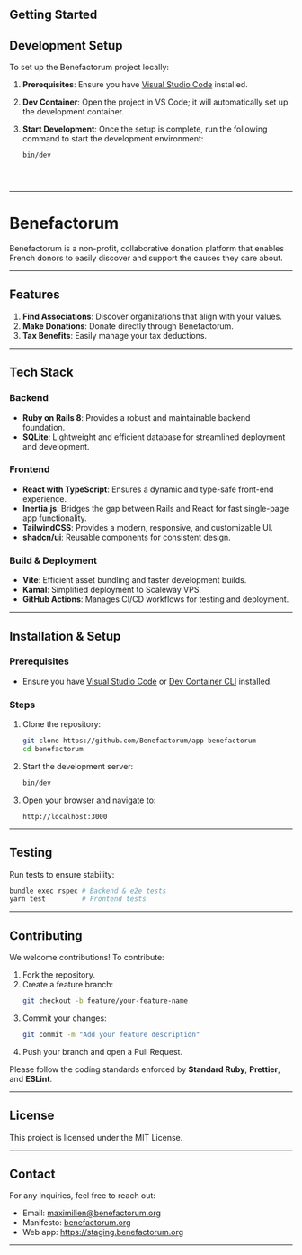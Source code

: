 

## Getting Started



## Development Setup

To set up the Benefactorum project locally:

1. **Prerequisites**: Ensure you have [Visual Studio Code](https://code.visualstudio.com/) installed.
2. **Dev Container**: Open the project in VS Code; it will automatically set up the development container.
3. **Start Development**: Once the setup is complete, run the following command to start the development environment:

   ```bash
   bin/dev





---

# Benefactorum

Benefactorum is a non-profit, collaborative donation platform that enables French donors to easily discover and support the causes they care about. 

---

## Features

1. **Find Associations**: Discover organizations that align with your values.
2. **Make Donations**: Donate directly through Benefactorum.
3. **Tax Benefits**: Easily manage your tax deductions.

---

## Tech Stack

### Backend
- **Ruby on Rails 8**: Provides a robust and maintainable backend foundation.
- **SQLite**: Lightweight and efficient database for streamlined deployment and development.

### Frontend
- **React with TypeScript**: Ensures a dynamic and type-safe front-end experience.
- **Inertia.js**: Bridges the gap between Rails and React for fast single-page app functionality.
- **TailwindCSS**: Provides a modern, responsive, and customizable UI.
- **shadcn/ui**: Reusable components for consistent design.

### Build & Deployment
- **Vite**: Efficient asset bundling and faster development builds.
- **Kamal**: Simplified deployment to Scaleway VPS.
- **GitHub Actions**: Manages CI/CD workflows for testing and deployment.

---

## Installation & Setup

### Prerequisites
- Ensure you have [Visual Studio Code](https://code.visualstudio.com/) or [Dev Container CLI](https://github.com/devcontainers/cli) installed. 

### Steps
1. Clone the repository:
   ```bash
   git clone https://github.com/Benefactorum/app benefactorum
   cd benefactorum
   ```

2. Start the development server:
   ```bash
   bin/dev
   ```

3. Open your browser and navigate to:
   ```
   http://localhost:3000
   ```

---

## Testing

Run tests to ensure stability:
```bash
bundle exec rspec # Backend & e2e tests
yarn test         # Frontend tests
```

---

## Contributing

We welcome contributions! To contribute:
1. Fork the repository.
2. Create a feature branch:
   ```bash
   git checkout -b feature/your-feature-name
   ```
3. Commit your changes:
   ```bash
   git commit -m "Add your feature description"
   ```
4. Push your branch and open a Pull Request.

Please follow the coding standards enforced by **Standard Ruby**, **Prettier**, and **ESLint**.

---

## License

This project is licensed under the MIT License.

---

## Contact

For any inquiries, feel free to reach out:
- Email: maximilien@benefactorum.org
- Manifesto: [benefactorum.org](https://benefactorum.org)
- Web app: https://staging.benefactorum.org

--- 
